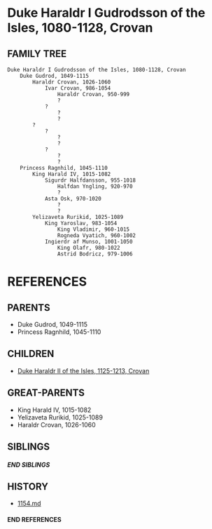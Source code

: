# Duke Haraldr I Gudrodsson of the Isles, 1080-1128, Crovan

## FAMILY TREE
```
Duke Haraldr I Gudrodsson of the Isles, 1080-1128, Crovan
    Duke Gudrod, 1049-1115
        Haraldr Crovan, 1026-1060
            Ivar Crovan, 986-1054
                Haraldr Crovan, 950-999
                ?
            ?
                ?
                ?
        ?
            ?
                ?
                ?
            ?
                ?
                ?
    Princess Ragnhild, 1045-1110
        King Harald IV, 1015-1082
            Sigurdr Halfdansson, 955-1018
                Halfdan Yngling, 920-970
                ?
            Asta Osk, 970-1020
                ?
                ?
        Yelizaveta Rurikid, 1025-1089
            King Yaroslav, 983-1054
                King Vladimir, 960-1015
                Rogneda Vyatich, 960-1002
            Ingierdr af Munso, 1001-1050
                King Olafr, 980-1022
                Astrid Bodricz, 979-1006
```


# REFERENCES

## PARENTS 
* Duke Gudrod, 1049-1115
* Princess Ragnhild, 1045-1110

## CHILDREN 
* [Duke Haraldr II of the Isles, 1125-1213, Crovan](p/haraldr_ii_1125.md)


## GREAT-PARENTS 
* King Harald IV, 1015-1082
* Yelizaveta Rurikid, 1025-1089
* Haraldr Crovan, 1026-1060

## SIBLINGS

##### END SIBLINGS  
## HISTORY
* [1154.md](../h/1154.md)

#### END REFERENCES
